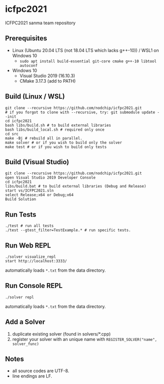 # icfpc2021
ICFPC2021 sanma team repository

## Prerequisites

* Linux (Ubuntu 20.04 LTS (not 18.04 LTS which lacks g++-10)) / WSL1 on Windows 10
  * `sudo apt install build-essential git-core cmake g++-10 libtool autoconf`
* Windows 10
  * Visual Studio 2019 (16.10.3)
  * CMake 3.17.3 (add to PATH)

## Build (Linux / WSL)

```
git clone --recursive https://github.com/nodchip/icfpc2021.git
# if you forgot to clone with --recursive, try: git submodule update --init
cd icfpc2021
bash libs/build.sh # to build external libraries
bash libs/build_local.sh # required only once
cd src
make -Bj # rebuild all in parallel.
make solver # or if you wish to build only the solver
make test # or if you wish to build only tests
```

## Build (Visual Studio)

```
git clone --recursive https://github.com/nodchip/icfpc2021.git
open Visual Studio 2019 Developer Console
cd icfpc2021
libs/build.bat # to build external libraries (Debug and Release)
start vs/ICFPC2021.sln
select Release;x64 or Debug;x64
Build Solution
```

## Run Tests

```
./test # run all tests
./test --gtest_filter=TestExample.* # run specific tests.
```

## Run Web REPL

```
./solver visualize_repl
start http://localhost:3333/
```

automatically loads `*.txt` from the data directory.

## Run Console REPL

```
./solver repl
```

automatically loads `*.txt` from the data directory.

## Add a Solver

1. duplicate existing solver (found in solvers/*.cpp)
2. register your solver with an unique name with `REGISTER_SOLVER("name", solver_func)`

## Notes

* all source codes are UTF-8.
* line endings are LF.
